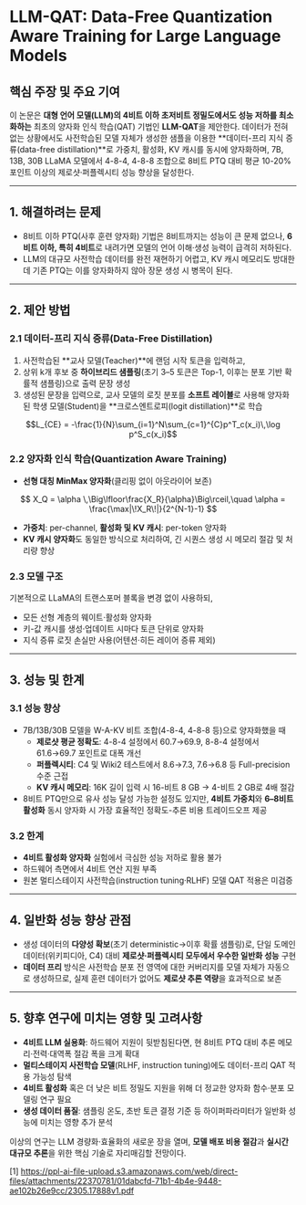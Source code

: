# LLM-QAT: Data-Free Quantization Aware Training for Large Language Models

## 핵심 주장 및 주요 기여  
이 논문은 **대형 언어 모델(LLM)의 4비트 이하 초저비트 정밀도에서도 성능 저하를 최소화하는** 최초의 양자화 인식 학습(QAT) 기법인 **LLM-QAT**을 제안한다. 데이터가 전혀 없는 상황에서도 사전학습된 모델 자체가 생성한 샘플을 이용한 **데이터-프리 지식 증류(data-free distillation)**로 가중치, 활성화, KV 캐시를 동시에 양자화하며, 7B, 13B, 30B LLaMA 모델에서 4-8-4, 4-8-8 조합으로 8비트 PTQ 대비 평균 10-20% 포인트 이상의 제로샷·퍼플렉시티 성능 향상을 달성한다.  

***

## 1. 해결하려는 문제  
- 8비트 이하 PTQ(사후 훈련 양자화) 기법은 8비트까지는 성능이 큰 문제 없으나, **6비트 이하, 특히 4비트**로 내려가면 모델의 언어 이해·생성 능력이 급격히 저하된다.  
- LLM의 대규모 사전학습 데이터를 완전 재현하기 어렵고, KV 캐시 메모리도 방대한데 기존 PTQ는 이를 양자화하지 않아 장문 생성 시 병목이 된다.  

***

## 2. 제안 방법  
### 2.1 데이터-프리 지식 증류(Data-Free Distillation)  
1) 사전학습된 **교사 모델(Teacher)**에 랜덤 시작 토큰을 입력하고,  
2) 상위 k개 후보 중 **하이브리드 샘플링**(초기 3–5 토큰은 Top-1, 이후는 분포 기반 확률적 샘플링)으로 출력 문장 생성  
3) 생성된 문장을 입력으로, 교사 모델의 로짓 분포를 **소프트 레이블**로 사용해 양자화된 학생 모델(Student)을 **크로스엔트로피(logit distillation)**로 학습  

$$L_{CE} = -\frac{1}{N}\sum_{i=1}^N\sum_{c=1}^{C}p^T_c(x_i)\,\log p^S_c(x_i)$$  

### 2.2 양자화 인식 학습(Quantization Aware Training)  
- **선형 대칭 MinMax 양자화**(클리핑 없이 아웃라이어 보존)  

$$
    X_Q = \alpha \,\Big\lfloor\frac{X_R}{\alpha}\Big\rceil,\quad
    \alpha = \frac{\max|\!X_R\!|}{2^{N-1}-1}
  $$

- **가중치**: per-channel, **활성화 및 KV 캐시**: per-token 양자화  
- **KV 캐시 양자화**도 동일한 방식으로 처리하여, 긴 시퀀스 생성 시 메모리 절감 및 처리량 향상  

### 2.3 모델 구조  
기본적으로 LLaMA의 트랜스포머 블록을 변경 없이 사용하되,  
- 모든 선형 계층의 웨이트·활성화 양자화  
- 키-값 캐시를 생성·업데이트 시마다 토큰 단위로 양자화  
- 지식 증류 로짓 손실만 사용(어텐션·히든 레이어 증류 제외)  

***

## 3. 성능 및 한계  
### 3.1 성능 향상  
- 7B/13B/30B 모델을 W-A-KV 비트 조합(4-8-4, 4-8-8 등)으로 양자화했을 때  
  - **제로샷 평균 정확도**: 4-8-4 설정에서 60.7→69.9, 8-8-4 설정에서 61.6→69.7 포인트로 대폭 개선  
  - **퍼플렉시티**: C4 및 Wiki2 테스트에서 8.6→7.3, 7.6→6.8 등 Full-precision 수준 근접  
  - **KV 캐시 메모리**: 16K 길이 입력 시 16-비트 8 GB → 4-비트 2 GB로 4배 절감  
- 8비트 PTQ만으로 유사 성능 달성 가능한 설정도 있지만, **4비트 가중치**와 **6–8비트 활성화** 동시 양자화 시 가장 효율적인 정확도-추론 비용 트레이드오프 제공  

### 3.2 한계  
- **4비트 활성화 양자화** 실험에서 극심한 성능 저하로 활용 불가  
- 하드웨어 측면에서 4비트 연산 지원 부족  
- 원본 멀티스테이지 사전학습(instruction tuning·RLHF) 모델 QAT 적용은 미검증  

***

## 4. 일반화 성능 향상 관점  
- 생성 데이터의 **다양성 확보**(초기 deterministic→이후 확률 샘플링)로, 단일 도메인 데이터(위키피디아, C4) 대비 **제로샷·퍼플렉시티 모두에서 우수한 일반화 성능** 구현  
- **데이터 프리** 방식은 사전학습 분포 전 영역에 대한 커버리지를 모델 자체가 자동으로 생성하므로, 실제 훈련 데이터가 없어도 **제로샷 추론 역량**을 효과적으로 보존  

***

## 5. 향후 연구에 미치는 영향 및 고려사항  
- **4비트 LLM 실용화**: 하드웨어 지원이 뒷받침된다면, 현 8비트 PTQ 대비 추론 메모리·전력·대역폭 절감 폭을 크게 확대  
- **멀티스테이지 사전학습 모델**(RLHF, instruction tuning)에도 데이터-프리 QAT 적용 가능성 탐색  
- **4비트 활성화** 혹은 더 낮은 비트 정밀도 지원을 위해 더 정교한 양자화 함수·분포 모델링 연구 필요  
- **생성 데이터 품질**: 샘플링 온도, 초반 토큰 결정 기준 등 하이퍼파라미터가 일반화 성능에 미치는 영향 추가 분석  

이상의 연구는 LLM 경량화·효율화의 새로운 장을 열며, **모델 배포 비용 절감**과 **실시간 대규모 추론**을 위한 핵심 기술로 자리매김할 전망이다.

[1] https://ppl-ai-file-upload.s3.amazonaws.com/web/direct-files/attachments/22370781/01dabcfd-71b1-4b4e-9448-ae102b26e9cc/2305.17888v1.pdf
